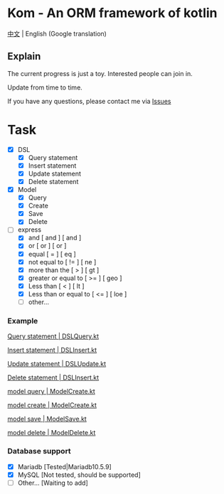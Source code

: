 # Kom - An ORM framework of kotlin

[中文](./README.md) | English (Google translation)

## Explain
The current progress is just a toy. Interested people can join in.

Update from time to time.

If you have any questions, please contact me via [Issues](https://github.com/zhaofanzhe/Kom/issues)

# Task

* [X] DSL
  * [X] Query statement
  * [X] Insert statement
  * [X] Update statement
  * [X] Delete statement
* [X] Model
  * [X] Query
  * [X] Create
  * [X] Save
  * [X] Delete
* [ ] express
  * [X] and [ and ] [ and ]
  * [X] or [ or ] [ or ]
  * [X] equal [ = ] [ eq ]
  * [X] not equal to [ != ] [ ne ]
  * [X] more than the [ > ] [ gt ]
  * [X] greater or equal to [ >= ] [ geo ]
  * [X] Less than [ < ] [ lt ]
  * [X] Less than or equal to [ <= ] [ loe ]
  * [ ] other...

### Example

[Query statement | DSLQuery.kt](./src/test/kotlin/io/github/zhaofanzhe/kom/DSLQuery.kt)

[Insert statement | DSLInsert.kt](./src/test/kotlin/io/github/zhaofanzhe/kom/DSLInsert.kt)

[Update statement | DSLUpdate.kt](./src/test/kotlin/io/github/zhaofanzhe/kom/DSLUpdate.kt)

[Delete statement | DSLInsert.kt](./src/test/kotlin/io/github/zhaofanzhe/kom/DSLDelete.kt)

[model query | ModelCreate.kt](./src/test/kotlin/io/github/zhaofanzhe/kom/ModelQuery.kt)

[model create | ModelCreate.kt](./src/test/kotlin/io/github/zhaofanzhe/kom/ModelCreate.kt)

[model save | ModelSave.kt](./src/test/kotlin/io/github/zhaofanzhe/kom/ModelSave.kt)

[model delete | ModelDelete.kt](./src/test/kotlin/io/github/zhaofanzhe/kom/ModelDelete.kt)

### Database support

* [X] Mariadb [Tested|Mariadb10.5.9]
* [X] MySQL [Not tested, should be supported]
* [ ] Other... [Waiting to add]